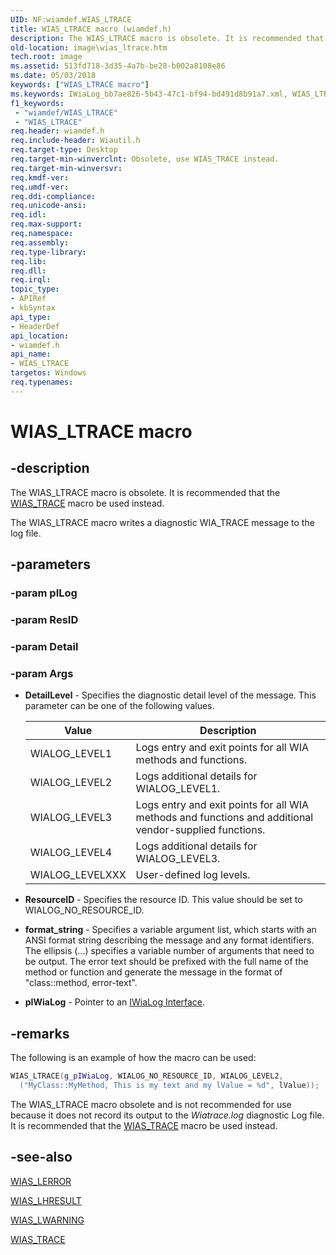 ```yaml
---
UID: NF:wiamdef.WIAS_LTRACE
title: WIAS_LTRACE macro (wiamdef.h)
description: The WIAS_LTRACE macro is obsolete. It is recommended that the WIAS_TRACE macro be used instead.The WIAS_LTRACE macro writes a diagnostic WIA_TRACE message to the log file.
old-location: image\wias_ltrace.htm
tech.root: image
ms.assetid: 513fd718-3d35-4a7b-be28-b002a8108e86
ms.date: 05/03/2018
keywords: ["WIAS_LTRACE macro"]
ms.keywords: IWiaLog_bb7ae826-5b43-47c1-bf94-bd491d8b91a7.xml, WIAS_LTRACE, WIAS_LTRACE macro [Imaging Devices], image.wias_ltrace, wiamdef/WIAS_LTRACE
f1_keywords:
 - "wiamdef/WIAS_LTRACE"
 - "WIAS_LTRACE"
req.header: wiamdef.h
req.include-header: Wiautil.h
req.target-type: Desktop
req.target-min-winverclnt: Obsolete, use WIAS_TRACE instead.
req.target-min-winversvr: 
req.kmdf-ver: 
req.umdf-ver: 
req.ddi-compliance: 
req.unicode-ansi: 
req.idl: 
req.max-support: 
req.namespace: 
req.assembly: 
req.type-library: 
req.lib: 
req.dll: 
req.irql: 
topic_type:
- APIRef
- kbSyntax
api_type:
- HeaderDef
api_location:
- wiamdef.h
api_name:
- WIAS_LTRACE
targetos: Windows
req.typenames: 
---
```


# WIAS_LTRACE macro

## -description

The WIAS_LTRACE macro is obsolete. It is recommended that the [WIAS_TRACE](https://docs.microsoft.com/windows-hardware/drivers/ddi/wiamdef/nf-wiamdef-wias_trace) macro be used instead.

The WIAS_LTRACE macro writes a diagnostic WIA_TRACE message to the log file.

## -parameters

### -param pILog

### -param ResID

### -param Detail

### -param Args

- **DetailLevel** - Specifies the diagnostic detail level of the message. This parameter can be one of the following values.

    | Value | Description |
    | --- | --- |
    | WIALOG_LEVEL1 | Logs entry and exit points for all WIA methods and functions. |
    | WIALOG_LEVEL2 | Logs additional details for WIALOG_LEVEL1. |
    | WIALOG_LEVEL3 | Logs entry and exit points for all WIA methods and functions and additional vendor-supplied functions. |
    | WIALOG_LEVEL4 | Logs additional details for WIALOG_LEVEL3. |
    | WIALOG_LEVELXXX | User-defined log levels. |

- **ResourceID** - Specifies the resource ID. This value should be set to WIALOG_NO_RESOURCE_ID.

- **format_string** - Specifies a variable argument list, which starts with an ANSI format string describing the message and any format identifiers. The ellipsis (...) specifies a variable number of arguments that need to be output. The error text should be prefixed with the full name of the method or function and generate the message in the format of "class::method, error-text".

- **pIWiaLog** - Pointer to an [IWiaLog Interface](https://docs.microsoft.com/windows-hardware/drivers/ddi/wia_lh/nn-wia_lh-iwialog).

## -remarks

The following is an example of how the macro can be used:

```cpp
WIAS_LTRACE(g_pIWiaLog, WIALOG_NO_RESOURCE_ID, WIALOG_LEVEL2,
  ("MyClass::MyMethod, This is my text and my lValue = %d", lValue));
```

The WIAS_LTRACE macro obsolete and is not recommended for use because it does not record its output to the *Wiatrace.log* diagnostic Log file. It is recommended that the [WIAS_TRACE](https://docs.microsoft.com/windows-hardware/drivers/ddi/wiamdef/nf-wiamdef-wias_trace) macro be used instead.

## -see-also

[WIAS_LERROR](https://docs.microsoft.com/windows-hardware/drivers/ddi/wiamdef/nf-wiamdef-wias_lerror)

[WIAS_LHRESULT](https://docs.microsoft.com/windows-hardware/drivers/ddi/wiamdef/nf-wiamdef-wias_lhresult)

[WIAS_LWARNING](https://docs.microsoft.com/windows-hardware/drivers/ddi/wiamdef/nf-wiamdef-wias_lwarning)

[WIAS_TRACE](https://docs.microsoft.com/windows-hardware/drivers/ddi/wiamdef/nf-wiamdef-wias_trace)
